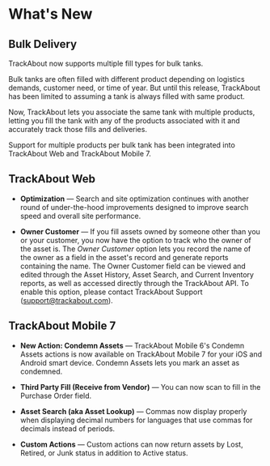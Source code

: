 # What's New

## Bulk Delivery

TrackAbout now supports multiple fill types for bulk tanks.

Bulk tanks are often filled with different product depending on logistics demands, customer need, or time of year. But until this release, TrackAbout has been limited to assuming a tank is always filled with same product.

Now, TrackAbout lets you associate the same tank with multiple products, letting you fill the tank with any of the products associated with it and accurately track those fills and deliveries.

Support for multiple products per bulk tank has been integrated into TrackAbout Web and TrackAbout Mobile 7.

## TrackAbout Web

*  **Optimization**  — Search and site optimization continues with another round of under-the-hood improvements designed to improve search speed and overall site performance.
    
*  **Owner Customer**  — If you fill assets owned by someone other than you or your customer, you now have the option to track who the owner of the asset is.
The  _Owner Customer_  option lets you record the name of the owner as a field in the asset's record and generate reports containing the name. The Owner Customer field can be viewed and edited through the Asset History, Asset Search, and Current Inventory reports, as well as accessed directly through the TrackAbout API.
 To enable this option, please contact TrackAbout Support ([support@trackabout.com](mailto:support@trackabout.com)).
    

## TrackAbout Mobile 7

*  **New Action: Condemn Assets**  — TrackAbout Mobile 6's Condemn Assets actions is now available on TrackAbout Mobile 7 for your iOS and Android smart device. Condemn Assets lets you mark an asset as condemned.
        
*  **Third Party Fill (Receive from Vendor)**  — You can now scan to fill in the Purchase Order field.
    
*  **Asset Search (aka Asset Lookup)**  — Commas now display properly when displaying decimal numbers for languages that use commas for decimals instead of periods.
    
*  **Custom Actions**  — Custom actions can now return assets by Lost, Retired, or Junk status in addition to Active status.




